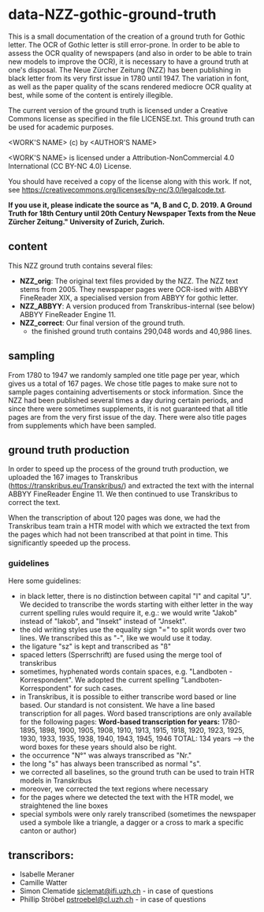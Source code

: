# data-NZZ-gothic-ground-truth

This is a small documentation of the creation of a ground truth for Gothic letter. The OCR of Gothic letter is still error-prone. In order to be able to assess the OCR quality of newspapers (and also in order to be able to train new models to improve the OCR), it is necessary to have a ground truth at one's disposal. The Neue Zürcher Zeitung (NZZ) has been publishing in black letter from its very first issue in 1780 until 1947. The variation in font, as well as the paper quality of the scans rendered mediocre OCR quality at best, while some of the content is entirely illegible.

The current version of the ground truth is licensed under a Creative Commons license as specified in the file LICENSE.txt. This ground truth can be used for academic purposes. 

<WORK'S NAME> (c) by <AUTHOR'S NAME>

<WORK'S NAME> is licensed under a
Attribution-NonCommercial 4.0 International (CC BY-NC 4.0) License.

You should have received a copy of the license along with this
work. If not, see <https://creativecommons.org/licenses/by-nc/3.0/legalcode.txt>.

<b>If you use it, please indicate the source as "A, B and C, D. 2019. A Ground Truth for 18th Century until 20th Century Newspaper Texts from the Neue Zürcher Zeitung." University of Zurich, Zurich.</b>

## content
This NZZ ground truth contains several files:
 - <b>NZZ_orig</b>: The original text files provided by the NZZ. The NZZ text stems from 2005. They newspaper pages were OCR-ised with ABBYY FineReader XIX, a specialised version from ABBYY for gothic letter.
 - <b>NZZ_ABBYY</b>: A version produced from Transkribus-internal (see below) ABBYY FineReader Engine 11.
 - <b>NZZ_correct</b>: Our final version of the ground truth.
   - the finished ground truth contains 290,048 words and 40,986 lines.

## sampling
From 1780 to 1947 we randomly sampled one title page per year, which gives us a total of 167 pages. We chose title pages to make sure not to sample pages containing advertisements or stock information. Since the NZZ had been published several times a day during certain periods, and since there were sometimes supplements, it is not guaranteed that all title pages are from the very first issue of the day. There were also title pages from supplements which have been sampled.

## ground truth production
In order to speed up the process of the ground truth production, we uploaded the 167 images to Transkribus (<url>https://transkribus.eu/Transkribus/</url>) and extracted the text with the internal ABBYY FineReader Engine 11. We then continued to use Transkribus to correct the text.

When the transcription of about 120 pages was done, we had the Transkribus team train a HTR model with which we extracted the text from the pages which had not been transcribed at that point in time. This significantly speeded up the process.

### guidelines
Here some guidelines:
 - in black letter, there is no distinction between capital "I" and capital "J". We decided to transcribe the words starting with either letter in the way current spelling rules would require it, e.g.: we would write "Jakob" instead of "Iakob", and "Insekt" instead of "Jnsekt".
 - the old writing styles use the equality sign "=" to split words over two lines. We transcribed this as "-", like we would use it today.
 - the ligature "sz" is kept and transcribed as "ß"
 - spaced letters (Sperrschrift) are fused using the merge tool of transkribus
 - sometimes, hyphenated words contain spaces, e.g. "Landboten - Korrespondent". We adopted the current spelling "Landboten-Korrespondent" for such cases.
 - in Transkribus, it is possible to either transcribe word based or line based. Our standard is not consistent. We have a line based transcription for all pages. Word based transcriptions are only available for the following pages: **Word-based transcription for years:**
1780-1895, 1898, 1900, 1905, 1908, 1910, 1913, 1915, 1918, 1920, 1923, 1925, 1930, 1933, 1935, 1938, 1940, 1943, 1945, 1946
TOTAL: 134 years --> the word boxes for these years should also be right.
 - the occurrence "N°" was always transcribed as "Nr."
 - the long "s" has always been transcribed as normal "s".
 - we corrected all baselines, so the ground truth can be used to train HTR models in Transkribus
 - moreover, we corrected the text regions where necessary
 - for the pages where we detected the text with the HTR model, we straightened the line boxes
 - special symbols were only rarely transcribed (sometimes the newspaper used a symbole like a triangle, a dagger or a cross to mark a specific canton or author)
 

## transcribors:
 - Isabelle Meraner
 - Camille Watter
 - Simon Clematide siclemat@ifi.uzh.ch - in case of questions
 - Phillip Ströbel pstroebel@cl.uzh.ch - in case of questions
